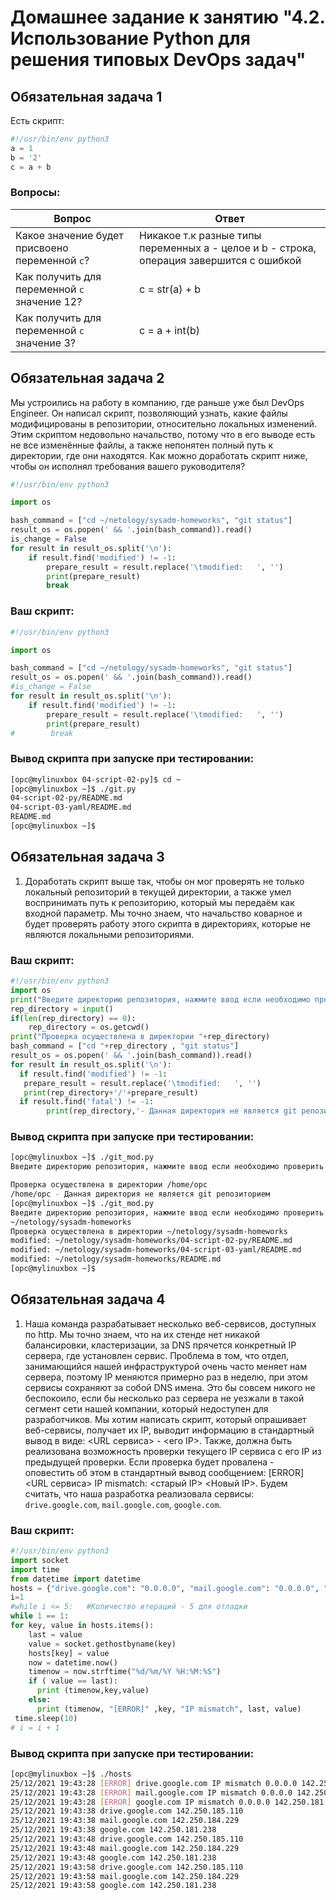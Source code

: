 # Домашнее задание к занятию "4.2. Использование Python для решения типовых DevOps задач"

## Обязательная задача 1

Есть скрипт:
```python
#!/usr/bin/env python3
a = 1
b = '2'
c = a + b
```

### Вопросы:
| Вопрос  | Ответ |
| ------------- | ------------- |
| Какое значение будет присвоено переменной `c`?  | Никакое т.к разные типы переменных a - целое и b -  строка, операция завершится с ошибкой  |
| Как получить для переменной `c` значение 12?  | c = str(a) + b  |
| Как получить для переменной `c` значение 3?  | c = a + int(b)  |

## Обязательная задача 2
Мы устроились на работу в компанию, где раньше уже был DevOps Engineer. Он написал скрипт, позволяющий узнать, какие файлы модифицированы в репозитории, относительно локальных изменений. Этим скриптом недовольно начальство, потому что в его выводе есть не все изменённые файлы, а также непонятен полный путь к директории, где они находятся. Как можно доработать скрипт ниже, чтобы он исполнял требования вашего руководителя?

```python
#!/usr/bin/env python3

import os

bash_command = ["cd ~/netology/sysadm-homeworks", "git status"]
result_os = os.popen(' && '.join(bash_command)).read()
is_change = False
for result in result_os.split('\n'):
    if result.find('modified') != -1:
        prepare_result = result.replace('\tmodified:   ', '')
        print(prepare_result)
        break
```

### Ваш скрипт:
```python
#!/usr/bin/env python3

import os

bash_command = ["cd ~/netology/sysadm-homeworks", "git status"]
result_os = os.popen(' && '.join(bash_command)).read()
#is_change = False
for result in result_os.split('\n'):
    if result.find('modified') != -1:
        prepare_result = result.replace('\tmodified:   ', '')
        print(prepare_result)
#        break
```

### Вывод скрипта при запуске при тестировании:
```bash
[opc@mylinuxbox 04-script-02-py]$ cd ~
[opc@mylinuxbox ~]$ ./git.py
04-script-02-py/README.md
04-script-03-yaml/README.md
README.md
[opc@mylinuxbox ~]$

```

## Обязательная задача 3
1. Доработать скрипт выше так, чтобы он мог проверять не только локальный репозиторий в текущей директории, а также умел воспринимать путь к репозиторию, который мы передаём как входной параметр. Мы точно знаем, что начальство коварное и будет проверять работу этого скрипта в директориях, которые не являются локальными репозиториями.

### Ваш скрипт:
```python
#!/usr/bin/env python3
import os
print("Введите директорию репозитория, нажмите ввод если необходимо проверить текущую ")
rep_directory = input()
if(len(rep_directory) == 0):
    rep_directory = os.getcwd()
print("Проверка осуществлена в директории "+rep_directory)
bash_command = ["cd "+rep_directory , "git status"]
result_os = os.popen(' && '.join(bash_command)).read()
for result in result_os.split('\n'):
  if result.find('modified') != -1:
   prepare_result = result.replace('\tmodified:   ', '')
   print(rep_directory+'/'+prepare_result)
  if result.find('fatal') != -1:
        print(rep_directory,'- Данная директория не является git репозиторием')


```

### Вывод скрипта при запуске при тестировании:
```bash
[opc@mylinuxbox ~]$ ./git_mod.py
Введите директорию репозитория, нажмите ввод если необходимо проверить текущую

Проверка осуществлена в директории /home/opc
/home/opc - Данная директория не является git репозиторием
[opc@mylinuxbox ~]$ ./git_mod.py
Введите директорию репозитория, нажмите ввод если необходимо проверить текущую
~/netology/sysadm-homeworks
Проверка осуществлена в директории ~/netology/sysadm-homeworks
modified: ~/netology/sysadm-homeworks/04-script-02-py/README.md
modified: ~/netology/sysadm-homeworks/04-script-03-yaml/README.md
modified: ~/netology/sysadm-homeworks/README.md
[opc@mylinuxbox ~]$
```

## Обязательная задача 4
1. Наша команда разрабатывает несколько веб-сервисов, доступных по http. Мы точно знаем, что на их стенде нет никакой балансировки, кластеризации, за DNS прячется конкретный IP сервера, где установлен сервис. Проблема в том, что отдел, занимающийся нашей инфраструктурой очень часто меняет нам сервера, поэтому IP меняются примерно раз в неделю, при этом сервисы сохраняют за собой DNS имена. Это бы совсем никого не беспокоило, если бы несколько раз сервера не уезжали в такой сегмент сети нашей компании, который недоступен для разработчиков. Мы хотим написать скрипт, который опрашивает веб-сервисы, получает их IP, выводит информацию в стандартный вывод в виде: <URL сервиса> - <его IP>. Также, должна быть реализована возможность проверки текущего IP сервиса c его IP из предыдущей проверки. Если проверка будет провалена - оповестить об этом в стандартный вывод сообщением: [ERROR] <URL сервиса> IP mismatch: <старый IP> <Новый IP>. Будем считать, что наша разработка реализовала сервисы: `drive.google.com`, `mail.google.com`, `google.com`.

### Ваш скрипт:
```python
#!/usr/bin/env python3
import socket
import time
from datetime import datetime
hosts = {"drive.google.com": "0.0.0.0", "mail.google.com": "0.0.0.0", "google.com": "0.0.0.0"}
i=1
#while i <= 5:   #Количество итераций - 5 для отладки
while 1 == 1: 
for key, value in hosts.items():
    last = value
    value = socket.gethostbyname(key)
    hosts[key] = value
    now = datetime.now()
    timenow = now.strftime("%d/%m/%Y %H:%M:%S")
    if ( value == last):
      print (timenow,key,value)
    else:
      print (timenow, "[ERROR]" ,key, "IP mismatch", last, value)
 time.sleep(10)
# i = i + 1
```

### Вывод скрипта при запуске при тестировании:
```bash
[opc@mylinuxbox ~]$ ./hosts
25/12/2021 19:43:28 [ERROR] drive.google.com IP mismatch 0.0.0.0 142.250.185.110
25/12/2021 19:43:28 [ERROR] mail.google.com IP mismatch 0.0.0.0 142.250.184.229
25/12/2021 19:43:28 [ERROR] google.com IP mismatch 0.0.0.0 142.250.181.238
25/12/2021 19:43:38 drive.google.com 142.250.185.110
25/12/2021 19:43:38 mail.google.com 142.250.184.229
25/12/2021 19:43:38 google.com 142.250.181.238
25/12/2021 19:43:48 drive.google.com 142.250.185.110
25/12/2021 19:43:48 mail.google.com 142.250.184.229
25/12/2021 19:43:48 google.com 142.250.181.238
25/12/2021 19:43:58 drive.google.com 142.250.185.110
25/12/2021 19:43:58 mail.google.com 142.250.184.229
25/12/2021 19:43:58 google.com 142.250.181.238

```